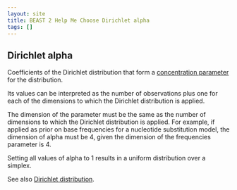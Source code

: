 ```yaml
---
layout: site
title: BEAST 2 Help Me Choose Dirichlet alpha
tags: []
---
```


## Dirichlet alpha

Coefficients of the Dirichlet distribution that form a [concentration parameter]( https://en.wikipedia.org/wiki/Concentration_parameter) for the distribution.

Its values can be interpreted as the number of observations plus one for each of the dimensions to which the Dirichlet distribution is applied.

The dimension of the parameter must be the same as the number of dimensions to which the Dirichlet distribution is applied.
For example, if applied as prior on base frequencies for a nucleotide substitution model, the dimension of alpha must be 4, given the dimension of the frequencies parameter is 4.

Setting all values of alpha to 1 results in a uniform distribution over a simplex.

See also [Dirichlet distribution](https://en.wikipedia.org/wiki/Dirichlet_distribution).


